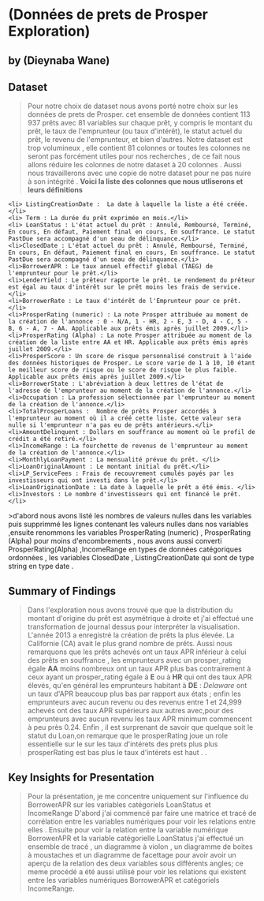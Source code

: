 # (Données de prets de Prosper Exploration)
## by (Dieynaba Wane)


## Dataset

>Pour notre choix de dataset nous avons porté notre choix sur les données de prets de Prosper.
 cet ensemble de données contient 113 937 prêts avec 81 variables sur chaque prêt, y compris le montant du prêt, le taux de l'emprunteur (ou taux d'intérêt), le statut actuel du prêt, le revenu de l'emprunteur, et bien d'autres. 
Notre dataset est trop volumineux , elle contient 81 colonnes or toutes les colonnes ne seront pas forcément utiles pour nos recherches , de ce fait nous allons réduire les colonnes de notre dataset à 20 colonnes .
Aussi nous travaillerons avec une copie de notre dataset pour ne pas nuire à son intégrité .
**Voici la liste des colonnes que nous utliserons et leurs définitions**
><ol> 
    <li> ListingCreationDate :  La date à laquelle la liste a été créée. </li>
    <li> Term : La durée du prêt exprimée en mois.</li>
    <li> LoanStatus : L'état actuel du prêt : Annulé, Remboursé, Terminé, En cours, En défaut, Paiement final en cours, En souffrance. Le statut PastDue sera accompagné d'un seau de délinquance.</li>
    <li>ClosedDate : L'état actuel du prêt : Annulé, Remboursé, Terminé, En cours, En défaut, Paiement final en cours, En souffrance. Le statut PastDue sera accompagné d'un seau de délinquance.</li>
    <li>BorrowerAPR : Le taux annuel effectif global (TAEG) de l'emprunteur pour le prêt.</li>
    <li>LenderYield : Le prêteur rapporte le prêt. Le rendement du prêteur est égal au taux d'intérêt sur le prêt moins les frais de service.</li>
    <li>BorrowerRate : Le taux d'intérêt de l'Emprunteur pour ce prêt.</li> 
    <li>ProsperRating (numeric) : La note Prosper attribuée au moment de la création de l'annonce : 0 - N/A, 1 - HR, 2 - E, 3 - D, 4 - C, 5 - B, 6 - A, 7 - AA. Applicable aux prêts émis après juillet 2009.</li>
    <li>ProsperRating (Alpha) : La note Prosper attribuée au moment de la création de la liste entre AA et HR. Applicable aux prêts émis après juillet 2009.</li>
    <li>ProsperScore : Un score de risque personnalisé construit à l'aide des données historiques de Prosper. Le score varie de 1 à 10, 10 étant le meilleur score de risque ou le score de risque le plus faible. Applicable aux prêts émis après juillet 2009.</li>
    <li>BorrowerState : L'abréviation à deux lettres de l'état de l'adresse de l'emprunteur au moment de la création de l'annonce.</li>
    <li>Occupation : La profession sélectionnée par l'emprunteur au moment de la création de l'annonce.</li>
    <li>TotalProsperLoans :  Nombre de prêts Prosper accordés à l'emprunteur au moment où il a créé cette liste. Cette valeur sera nulle si l'emprunteur n'a pas eu de prêts antérieurs.</li>
    <li>AmountDelinquent : Dollars en souffrance au moment où le profil de crédit a été retiré.</li>
    <li>IncomeRange : La fourchette de revenus de l'emprunteur au moment de la création de l'annonce.</li>
    <li>MonthlyLoanPayment : La mensualité prévue du prêt. </li>
    <li>LoanOriginalAmount : Le montant initial du prêt.</li>
    <li>LP_ServiceFees : Frais de recouvrement cumulés payés par les investisseurs qui ont investi dans le prêt.</li>
    <li>LoanOriginationDate : La date à laquelle le prêt a été émis. </li>
    <li>Investors : Le nombre d'investisseurs qui ont financé le prêt. </li>
</ol>
>d'abord nous avons listé les nombres de valeurs nulles dans les variables puis supprimmé les lignes contenant les valeurs nulles dans nos variables ,ensuite renommons les variables ProsperRating (numeric) , ProsperRating (Alpha) pour moins d'encombrements , nous avons aussi converti ProsperRating(Alpha) ,IncomeRange en types de données catégoriques ordonnées , les variables ClosedDate , ListingCreationDate qui sont de type string en type date .

## Summary of Findings

> Dans l'exploration nous avons trouvé que que la distribution du montant d'origine du prêt est asymétrique à droite et j'ai effectué une transformation de journal dessus pour interpréter la visualisation.
L'année 2013 a enregistré la création de prêts la plus élevée. La Californie (CA) avait le plus grand nombre de prêts.
Aussi nous remarquons que les prêts  achevés ont un taux APR inférieur à celui des prêts en souffrance , les emprunteurs avec un prosper_rating égale **AA** moins nombreux ont un taux APR plus bas contrairement à ceux ayant un prosper_rating égale à **E** ou à **HR** qui ont des taux APR élevés,  qu'en général les emprunteurs habitant à **DE** : *Delaware* ont un taux d'APR beaucoup plus bas par rapport aux états  ; enfin les emprunteurs avec aucun revenu ou des revenus entre 1 et 24,999 achevés ont des taux APR supérieurs aux autres avec,pour des emprunteurs avec aucun revenu les taux APR minimum commencent à peu près  0.24.
Enfin , il est surprenant de savoir que quelque soit le statut du Loan,on remarque que le prosperRating joue un role essentielle sur le sur les taux d'intérets des prets plus plus prosperRating est bas plus le taux d'intérets est haut .
.
## Key Insights for Presentation

> Pour la présentation, je me concentre uniquement sur l'influence du BorrowerAPR sur les variables catégoriels LoanStatus et IncomeRange
D'abord  j'ai commencé par faire une matrice et tracé de corrélation entre les variables numériques pour voir les relations entre elles .
Ensuite pour voir la relation entre la variable numérique BorrowerAPR et la variable catégorielle LoanStatus j'ai effectué un ensemble de tracé , un diagramme à violon , un diagramme  de boites à moustaches et un diagramme de facettage pour avoir avoir un aperçu de la relation  des deux variables sous différents angles; ce meme procédé a été aussi utilisé pour voir les relations qui existent entre les variables numériques BorrowerAPR et  catégoriels IncomeRange. 